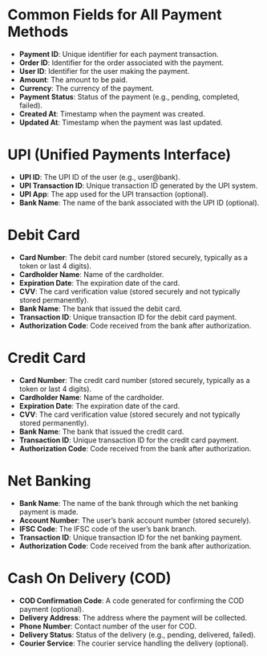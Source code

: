 # Common Fields for All Payment Methods

* **Payment ID**: Unique identifier for each payment transaction.
* **Order ID**: Identifier for the order associated with the payment.
* **User ID**: Identifier for the user making the payment.
* **Amount**: The amount to be paid.
* **Currency**: The currency of the payment.
* **Payment Status**: Status of the payment (e.g., pending, completed, failed).
* **Created At**: Timestamp when the payment was created.
* **Updated At**: Timestamp when the payment was last updated.

# UPI (Unified Payments Interface)

* **UPI ID**: The UPI ID of the user (e.g., user@bank).
* **UPI Transaction ID**: Unique transaction ID generated by the UPI system.
* **UPI App**: The app used for the UPI transaction (optional).
* **Bank Name**: The name of the bank associated with the UPI ID (optional).

# Debit Card

* **Card Number**: The debit card number (stored securely, typically as a token or last 4 digits).
* **Cardholder Name**: Name of the cardholder.
* **Expiration Date**: The expiration date of the card.
* **CVV**: The card verification value (stored securely and not typically stored permanently).
* **Bank Name**: The bank that issued the debit card.
* **Transaction ID**: Unique transaction ID for the debit card payment.
* **Authorization Code**: Code received from the bank after authorization.

# Credit Card

* **Card Number**: The credit card number (stored securely, typically as a token or last 4 digits).
* **Cardholder Name**: Name of the cardholder.
* **Expiration Date**: The expiration date of the card.
* **CVV**: The card verification value (stored securely and not typically stored permanently).
* **Bank Name**: The bank that issued the credit card.
* **Transaction ID**: Unique transaction ID for the credit card payment.
* **Authorization Code**: Code received from the bank after authorization.

# Net Banking

* **Bank Name**: The name of the bank through which the net banking payment is made.
* **Account Number**: The user’s bank account number (stored securely).
* **IFSC Code**: The IFSC code of the user’s bank branch.
* **Transaction ID**: Unique transaction ID for the net banking payment.
* **Authorization Code**: Code received from the bank after authorization.

# Cash On Delivery (COD)

* **COD Confirmation Code**: A code generated for confirming the COD payment (optional).
* **Delivery Address**: The address where the payment will be collected.
* **Phone Number**: Contact number of the user for COD.
* **Delivery Status**: Status of the delivery (e.g., pending, delivered, failed).
* **Courier Service**: The courier service handling the delivery (optional).
